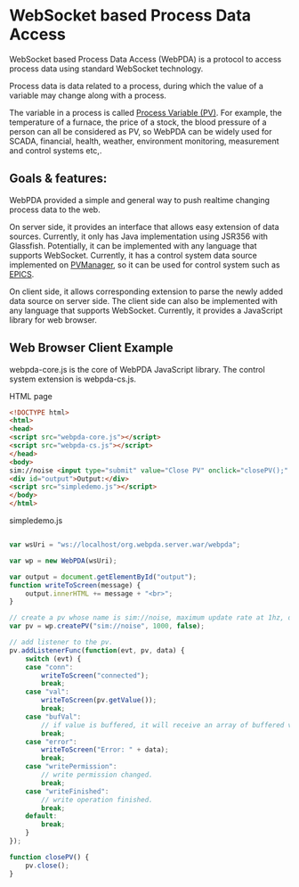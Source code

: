 WebSocket based Process Data Access
=====

WebSocket based Process Data Access (WebPDA) is a protocol to access process data using standard WebSocket technology. 

Process data is data related to a process, during which the value of a variable may change along with a process. 

The variable in a process is called [Process Variable (PV)](http://en.wikipedia.org/wiki/Process_variable). For example,
the temperature of a furnace,  the price of a stock, the blood pressure of a person can all be considered as PV,
so WebPDA can be widely used for SCADA, financial, health, weather, environment monitoring, measurement and control systems etc,.

Goals & features:
----------------

WebPDA provided a simple and general way to push realtime changing process data to the web. 

On server side, it provides an interface that allows easy extension of data sources. 
Currently, it only has Java implementation using JSR356 with Glassfish. Potentially, it can 
be implemented with any language that supports WebSocket. 
Currently, it has a control system data source implemented on [PVManager](http://pvmanager.sourceforge.net/), so it can be used for control system 
such as [EPICS](http://www.aps.anl.gov/epics/).

On client side,  it allows corresponding extension to parse the newly added data source on server side.
The client side can also be implemented with any language that supports WebSocket. Currently,
it provides a JavaScript library for web browser.

Web Browser Client Example
----------------
webpda-core.js is the core of WebPDA JavaScript library.
The control system extension is webpda-cs.js.

HTML page
```HTML
<!DOCTYPE html>
<html>
<head>
<script src="webpda-core.js"></script>
<script src="webpda-cs.js"></script>
</head>
<body>
sim://noise <input type="submit" value="Close PV" onclick="closePV();" /><br>
<div id="output">Output:</div>
<script src="simpledemo.js"></script>
</body>
</html>
```

simpledemo.js
```JavaScript

var wsUri = "ws://localhost/org.webpda.server.war/webpda";

var wp = new WebPDA(wsUri);

var output = document.getElementById("output");
function writeToScreen(message) {
	output.innerHTML += message + "<br>";
}

// create a pv whose name is sim://noise, maximum update rate at 1hz, don't buffer value.
var pv = wp.createPV("sim://noise", 1000, false);

// add listener to the pv.
pv.addListenerFunc(function(evt, pv, data) {
	switch (evt) {
	case "conn":
		writeToScreen("connected");
		break;
	case "val":
		writeToScreen(pv.getValue());
		break;
	case "bufVal":
		// if value is buffered, it will receive an array of buffered values.
		break;
	case "error":
		writeToScreen("Error: " + data);
		break;
	case "writePermission":
		// write permission changed.
		break;
	case "writeFinished":
		// write operation finished.
		break;
	default:
		break;
	}
});

function closePV() {
	pv.close();
}

```
